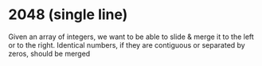 # 2048 (single line)
Given an array of integers, we want to be able to slide & merge it to the left or to the right. Identical numbers, if they are contiguous or separated by zeros, should be merged
